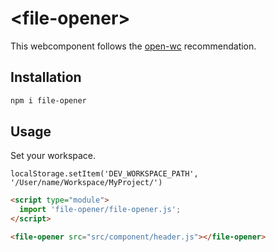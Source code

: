 # \<file-opener>

This webcomponent follows the [open-wc](https://github.com/open-wc/open-wc) recommendation.

## Installation

```bash
npm i file-opener
```

## Usage

Set your workspace.

```
localStorage.setItem('DEV_WORKSPACE_PATH', '/User/name/Workspace/MyProject/')
```

```html
<script type="module">
  import 'file-opener/file-opener.js';
</script>

<file-opener src="src/component/header.js"></file-opener>
```
